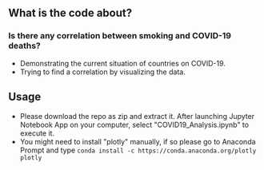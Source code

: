 ## What is the code about?
### Is there any correlation between smoking and COVID-19 deaths?
- Demonstrating the current situation of countries on COVID-19.
- Trying to find a correlation by visualizing the data.

## Usage
- Please download the repo as zip and extract it. After launching Jupyter Notebook App on your computer, select "COVID19_Analysis.ipynb" to execute it.
- You might need to install "plotly" manually, if so please go to Anaconda Prompt and type ```conda install -c https://conda.anaconda.org/plotly plotly```
